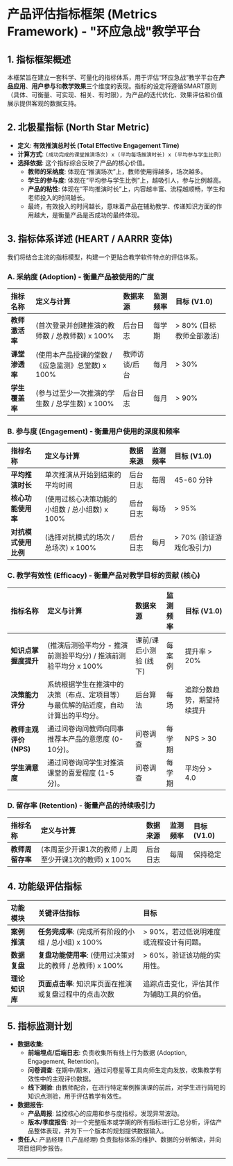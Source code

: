 # 产品评估指标框架 (Metrics Framework) - "环应急战"教学平台

## 1. 指标框架概述

本框架旨在建立一套科学、可量化的指标体系，用于评估“环应急战”教学平台在**产品应用**、**用户参与**和**教学效果**三个维度的表现。指标的设定将遵循SMART原则（具体、可衡量、可实现、相关、有时限），为产品的迭代优化、效果评估和价值展示提供客观的数据支持。

## 2. 北极星指标 (North Star Metric)

* **定义**: **有效推演总时长 (Total Effective Engagement Time)**
* **计算方式**: `(成功完成的课堂推演场次) x (平均每场推演时长) x (平均参与学生比例)`
* **选择依据**: 这个指标综合反映了产品的核心价值。
    * **教师的采纳度**: 体现在“推演场次”上，教师使用得越多，场次越多。
    * **学生的参与度**: 体现在“平均参与学生比例”上，越吸引人，参与比例越高。
    * **产品的粘性**: 体现在“平均推演时长”上，内容越丰富、流程越顺畅，学生和老师投入的时间越长。
    * 最终，有效投入的时间越长，意味着产品在辅助教学、传递知识方面的作用越大，是衡量产品是否成功的最终体现。

## 3. 指标体系详述 (HEART / AARRR 变体)

我们将结合主流的指标模型，构建一个更贴合教学软件特点的评估体系。

### **A. 采纳度 (Adoption)** - 衡量产品被使用的广度

| 指标名称         | 定义与计算                                  | 数据来源     | 监测频率 | 目标 (V1.0)              |
| :--------------- | :------------------------------------------ | :----------- | :------- | :----------------------- |
| **教师激活率** | (首次登录并创建推演的教师数 / 总教师数) x 100% | 后台日志     | 每学期   | > 80% (目标教师全部激活) |
| **课堂渗透率** | (使用本产品授课的堂数 / 《应急监测》总堂数) x 100% | 教师访谈/后台 | 每月     | > 30%                    |
| **学生覆盖率** | (参与过至少一次推演的学生数 / 总学生数) x 100% | 后台日志     | 每月     | > 90%                    |

### **B. 参与度 (Engagement)** - 衡量用户使用的深度和频率

| 指标名称               | 定义与计算                                      | 数据来源     | 监测频率 | 目标 (V1.0)            |
| :--------------------- | :---------------------------------------------- | :----------- | :------- | :--------------------- |
| **平均推演时长** | 单次推演从开始到结束的平均时间                  | 后台日志     | 每周     | 45-60 分钟             |
| **核心功能使用率** | (使用过核心决策功能的小组数 / 总小组数) x 100%    | 后台日志     | 每场     | > 95%                  |
| **对抗模式使用比例** | (选择对抗模式的场次 / 总场次) x 100%              | 后台日志     | 每月     | > 70% (验证游戏化吸引力) |

### **C. 教学有效性 (Efficacy)** - 衡量产品对教学目标的贡献 (核心)

| 指标名称             | 定义与计算                                                                             | 数据来源                 | 监测频率 | 目标 (V1.0)                    |
| :------------------- | :------------------------------------------------------------------------------------- | :----------------------- | :------- | :----------------------------- |
| **知识点掌握度提升** | (推演后测验平均分 - 推演前测验平均分) / 推演前测验平均分 x 100%                          | 课前/课后小测验 (线下) | 每案例  | 提升率 > 20%                   |
| **决策能力评分** | 系统根据学生在推演中的决策（布点、定项目等）与最优解的贴近度，自动计算出的平均分。     | 后台算法                 | 每场     | 追踪分数趋势，期望持续提升     |
| **教师主观评价 (NPS)** | 通过问卷询问教师向同事推荐本产品的意愿度 (0-10分)。                                    | 问卷调查                 | 每学期   | NPS > 30                       |
| **学生满意度** | 通过问卷询问学生对推演课堂的喜爱程度 (1-5分)。                                         | 问卷调查                 | 每学期   | 平均分 > 4.0                   |

### **D. 留存率 (Retention)** - 衡量产品的持续吸引力

| 指标名称         | 定义与计算                                        | 数据来源 | 监测频率 | 目标 (V1.0)    |
| :--------------- | :------------------------------------------------ | :------- | :------- | :------------- |
| **教师周留存率** | (本周至少开课1次的教师 / 上周至少开课1次的教师) x 100% | 后台日志 | 每周     | 保持稳定       |

## 4. 功能级评估指标

| 功能模块     | 关键评估指标                                 | 目标                                         |
| :----------- | :------------------------------------------- | :------------------------------------------- |
| **案例推演** | **任务完成率**: (完成所有阶段的小组 / 总小组) x 100% | > 90%，若过低说明难度或流程设计有问题。     |
| **数据复盘** | **复盘功能使用率**: (使用过决策对比的教师 / 总教师) x 100% | > 60%，验证该功能的实用性。                 |
| **理论知识库** | **页面点击率**: 知识库页面在推演或复盘过程中的点击次数 | 追踪点击变化，评估其作为辅助工具的价值。     |

## 5. 指标监测计划

* **数据收集**:
    * **前端埋点/后端日志**: 负责收集所有线上行为数据 (Adoption, Engagement, Retention)。
    * **问卷调查**: 在期中/期末，通过问卷星等工具向师生定向发放，收集教学有效性中的主观评价数据。
    * **线下测验**: 由教师配合，在进行特定案例推演课的前后，对学生进行简短的知识点测验，用于评估教学有效性。
* **数据报告**:
    * **产品周报**: 监控核心的应用和参与度指标，发现异常波动。
    * **版本/季度报告**: 对一个完整版本或学期的所有指标进行汇总分析，评估产品整体表现，并为下一个版本的规划提供数据输入。
* **责任人**: 产品经理 (1.产品经理) 负责指标体系的维护、数据的分析解读，并向项目组同步报告。

---